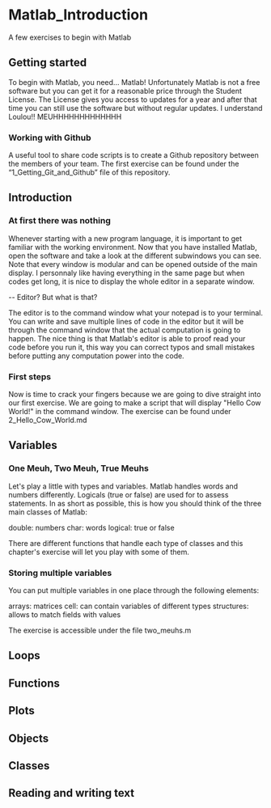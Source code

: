 # Matlab_Introduction
A few exercises to begin with Matlab

## Getting started

To begin with Matlab, you need... Matlab! Unfortunately Matlab is not a free software but you can get it for a reasonable price through the Student License. The License gives you access to updates for a year and after that time you can still use the software but without regular updates. I understand Loulou!! MEUHHHHHHHHHHHHH

### Working with Github
A useful tool to share code scripts is to create a Github repository between the members of your team. The first exercise can be found under the “1_Getting_Git_and_Github” file of this repository.

## Introduction

### At first there was nothing

Whenever starting with a new program language, it is important to get familiar with the working environment. Now that you have installed Matlab, open the software and take a look at the different subwindows you can see. Note that every window is modular and can be opened outside of the main display. I personnaly like having everything in the same page but when codes get long, it is nice to display the whole editor in a separate window.

-- Editor? But what is that?

The editor is to the command window what your notepad is to your terminal. You can write and save multiple lines of code in the editor but it will be through the command window that the actual computation is going to happen. The nice thing is that Matlab's editor is able to proof read your code before you run it, this way you can correct typos and small mistakes before putting any computation power into the code. 

### First steps

Now is time to crack your fingers because we are going to dive straight into our first exercise. We are going to make a script that will display "Hello Cow World!" in the command window. The exercise can be found under 2_Hello_Cow_World.md

## Variables

### One Meuh, Two Meuh, True Meuhs

Let's play a little with types and variables. Matlab handles words and numbers differently. Logicals (true or false) are used for to assess statements. In as short as possible, this is how you should think of the three main classes of Matlab:

double: numbers
char: words
logical: true or false

There are different functions that handle each type of classes and this chapter's exercise will let you play with some of them.

### Storing multiple variables

You can put multiple variables in one place through the following elements:

arrays: matrices
cell: can contain variables of different types
structures: allows to match fields with values

The exercise is accessible under the file two_meuhs.m

## Loops

## Functions

## Plots

## Objects

## Classes

## Reading and writing text
